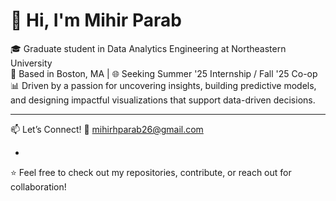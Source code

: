 # 👋 Hi, I'm Mihir Parab

🎓 Graduate student in Data Analytics Engineering at Northeastern University  
📍 Based in Boston, MA | 🌐 Seeking Summer '25 Internship / Fall '25 Co-op
📊 Driven by a passion for uncovering insights, building predictive models, and designing impactful visualizations that support data-driven decisions.

---

📫 Let’s Connect!
📧 mihirhparab26@gmail.com 

-
⭐️ Feel free to check out my repositories, contribute, or reach out for collaboration!
